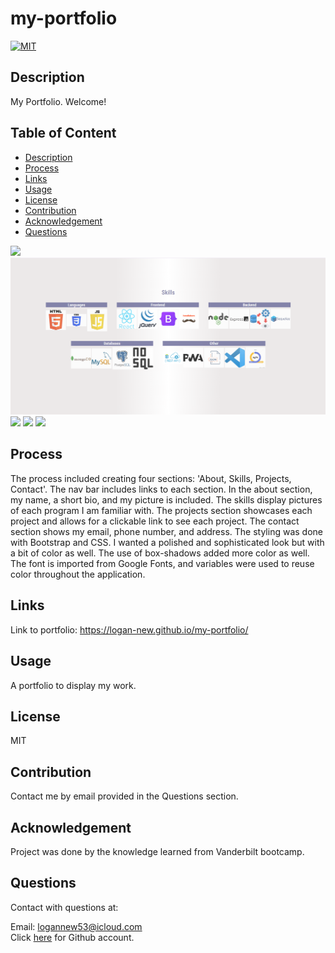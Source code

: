 # my-portfolio

[![MIT](https://img.shields.io/badge/License-MIT-yellow.svg)](https://opensource.org/licenses/MIT)

## Description

My Portfolio. Welcome!

## Table of Content
  - [Description](#Description)
  - [Process](#Process)
  - [Links](#Links)
  - [Usage](#Usage)
  - [License](#License)
  - [Contribution](#Contribution)
  - [Acknowledgement](#Acknowledgement)
  - [Questions](#Questions)

<img src="./assets/images/ss1.png"/>
<img src="./assets/images/ss2.png"/>
<img src="./assets/images/ss3.png"/>
<img src="./assets/images/ss4.png"/>
<img src="./assets/images/ss5.png"/>

## Process

The process included creating four sections: 'About, Skills, Projects, Contact'. The nav bar includes links to each section. In the about section, my name, a short bio, and my picture is included. The skills display pictures of each program I am familiar with. The projects section showcases each project and allows for a clickable link to see each project. The contact section shows my email, phone number, and address. The styling was done with Bootstrap and CSS. I wanted a polished and sophisticated look but with a bit of color as well. The use of box-shadows added more color as well. The font is imported from Google Fonts, and variables were used to reuse color throughout the application.

## Links

Link to portfolio: https://logan-new.github.io/my-portfolio/

## Usage

A portfolio to display my work.

## License

MIT

## Contribution
  
Contact me by email provided in the Questions section.

## Acknowledgement

Project was done by the knowledge learned from Vanderbilt bootcamp.

## Questions
  
Contact with questions at:
  
Email: logannew53@icloud.com  
Click [here](https://github.com/Logan-New) for Github account.
